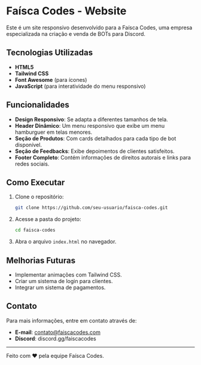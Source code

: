 # Faísca Codes - Website

Este é um site responsivo desenvolvido para a Faísca Codes, uma empresa especializada na criação e venda de BOTs para Discord.

## Tecnologias Utilizadas
- **HTML5**
- **Tailwind CSS**
- **Font Awesome** (para ícones)
- **JavaScript** (para interatividade do menu responsivo)

## Funcionalidades
- **Design Responsivo**: Se adapta a diferentes tamanhos de tela.
- **Header Dinâmico**: Um menu responsivo que exibe um menu hamburguer em telas menores.
- **Seção de Produtos**: Com cards detalhados para cada tipo de bot disponível.
- **Seção de Feedbacks**: Exibe depoimentos de clientes satisfeitos.
- **Footer Completo**: Contém informações de direitos autorais e links para redes sociais.

## Como Executar
1. Clone o repositório:
   ```sh
   git clone https://github.com/seu-usuario/faisca-codes.git
   ```
2. Acesse a pasta do projeto:
   ```sh
   cd faisca-codes
   ```
3. Abra o arquivo `index.html` no navegador.

## Melhorias Futuras
- Implementar animações com Tailwind CSS.
- Criar um sistema de login para clientes.
- Integrar um sistema de pagamentos.

## Contato
Para mais informações, entre em contato através de:
- **E-mail**: contato@faiscacodes.com
- **Discord**: discord.gg/faiscacodes

---
Feito com ❤ pela equipe Faísca Codes.
